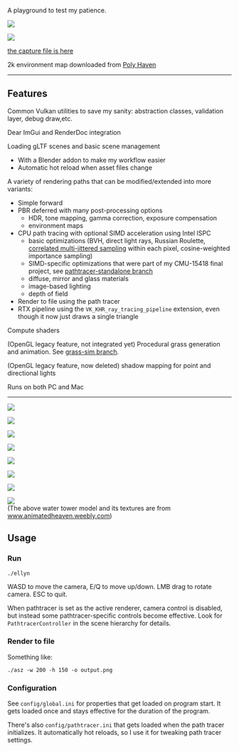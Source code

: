 A playground to test my patience.

![](img/9-19-deferred.png)

![](img/9-19-capture.png)

[the capture file is here](img/9-19-capture.rdc)

2k environment map downloaded from [Poly Haven](https://polyhaven.com/hdris)

---

## Features

Common Vulkan utilities to save my sanity: abstraction classes, validation layer, debug draw,etc. 

Dear ImGui and RenderDoc integration

Loading gLTF scenes and basic scene management
* With a Blender addon to make my workflow easier 
* Automatic hot reload when asset files change

A variety of rendering paths that can be modified/extended into more variants:
* Simple forward
* PBR deferred with many post-processing options 
  * HDR, tone mapping, gamma correction, exposure compensation
  * environment maps
* CPU path tracing with optional SIMD acceleration using Intel ISPC
  * basic optimizations (BVH, direct light rays, Russian Roulette, [correlated multi-jittered sampling](https://graphics.pixar.com/library/MultiJitteredSampling/paper.pdf) within each pixel, cosine-weighted importance sampling)
  * SIMD-specific optimizations that were part of my CMU-15418 final project, see [pathtracer-standalone branch](https://github.com/miyehn/niar/tree/pathtracer-standalone)
  * diffuse, mirror and glass materials
  * image-based lighting
  * depth of field
* Render to file using the path tracer
* RTX pipeline using the `VK_KHR_ray_tracing_pipeline` extension, even though it now just draws a single triangle

Compute shaders

(OpenGL legacy feature, not integrated yet) Procedural grass generation and animation. See [grass-sim branch](https://github.com/miyehn/niar/tree/grass-sim).

(OpenGL legacy feature, now deleted) shadow mapping for point and directional lights

Runs on both PC and Mac

---
![](img/9-19-simple-annotated.png)

![](img/9-19-deferred-annotated.png)

![](img/9-19-pathtracer.png)

![](img/dof.jpg)

![](https://github.com/miyehn/niar/blob/grass-sim/img/grass2.gif?raw=true)

![](img/fchouse-export-test.png)

![](img/water_tower_10_24.jpg)

![](img/water_tower_detail_10_24.jpg)  
(The above water tower model and its textures are from www.animatedheaven.weebly.com)

## Usage

### Run

```
./ellyn
```

WASD to move the camera, E/Q to move up/down. LMB drag to rotate camera. ESC to quit.

When pathtracer is set as the active renderer, camera control is disabled, but instead some pathtracer-specific controls become effective. Look for `PathtracerController` in the scene hierarchy for details.

### Render to file

Something like:
```
./asz -w 200 -h 150 -o output.png
```

### Configuration

See `config/global.ini` for properties that get loaded on program start. It gets loaded once and stays effective for the duration of the program.

There's also `config/pathtracer.ini` that gets loaded when the path tracer initializes. It automatically hot reloads, so I use it for tweaking path tracer settings.
